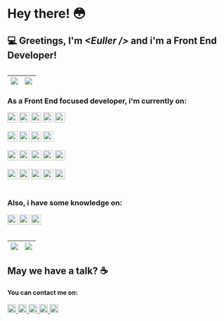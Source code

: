 # Hey there! :flushed:
 
 ## :computer: Greetings, I'm <i>&lt;Euller /&gt;</i> and i'm a Front End Developer!
 
 <section>
 
 <a href="https://epeixoto.me">
 <img align="center" src="" />
 </a>
 
 | <a href="https://epeixoto.me"><img align="center" src="https://github-readme-stats.vercel.app/api/wakatime?username=MoranggNormal&theme=synthwave" /></a> | <a href="https://epeixoto.me"><img align="center" src="https://github-readme-streak-stats.herokuapp.com/?user=MoranggNormal&theme=synthwave" /></a> |
| ------------- | ------------- |
 
 
 </section>
 
 ### As a Front End focused developer, i'm currently on:
 
  <div>
  <img height= "23"src= "https://img.shields.io/badge/HTML5-E34F26?style=for-the-badge&logo=html5&logoColor=white"/>
  <img height= "23"src= "https://img.shields.io/badge/CSS3-1572B6?style=for-the-badge&logo=css3&logoColor=white"/>
  <img height= "23"src= "https://img.shields.io/badge/JavaScript-323330?style=for-the-badge&logo=javascript&logoColor=F7DF1E"/>
  <img height= "23"src= "https://img.shields.io/badge/TypeScript-007ACC?style=for-the-badge&logo=typescript&logoColor=white"/>
  <img height= "23"src= "https://img.shields.io/badge/json-5E5C5C?style=for-the-badge&logo=json&logoColor=white"/>
 </div>
 
 <br>
 
  <div>
  <img height= "23"src= "https://img.shields.io/badge/Sass-CC6699?style=for-the-badge&logo=sass&logoColor=white"/>
  <img height= "23"src= "https://img.shields.io/badge/styled--components-DB7093?style=for-the-badge&logo=styled-components&logoColor=white"/>
  <img height= "23"src= "https://img.shields.io/badge/Material--UI-0081CB?style=for-the-badge&logo=material-ui&logoColor=white"/>
  <img height= "23"src= "https://img.shields.io/badge/Bootstrap-563D7C?style=for-the-badge&logo=bootstrap&logoColor=white"/>
 </div>
 
 <br>
 
  <div>
  <img height= "23"src= "https://img.shields.io/badge/Vue.js-35495E?style=for-the-badge&logo=vuedotjs&logoColor=4FC08D"/>
  <img height= "23"src= "https://img.shields.io/badge/React-20232A?style=for-the-badge&logo=react&logoColor=61DAFB"/>
  <img height= "23"src= "https://img.shields.io/badge/next.js-000000?style=for-the-badge&logo=nextdotjs&logoColor=white"/>
  <img height= "23"src= "https://img.shields.io/badge/Electron-2B2E3A?style=for-the-badge&logo=electron&logoColor=9FEAF9"/>
  <img height= "23"src= "https://img.shields.io/badge/firebase-ffca28?style=for-the-badge&logo=firebase&logoColor=black"/>
 </div>
 
 <br>
 
 <div>
  <img height= "23"src= "https://img.shields.io/badge/GIT-E44C30?style=for-the-badge&logo=git&logoColor=white"/>
  <img height= "23"src= "https://img.shields.io/badge/npm-CB3837?style=for-the-badge&logo=npm&logoColor=white"/>
  <img height= "23"src= "https://img.shields.io/badge/Yarn-2C8EBB?style=for-the-badge&logo=yarn&logoColor=white"/>
  <img height= "23"src= "https://img.shields.io/badge/Insomnia-5849be?style=for-the-badge&logo=Insomnia&logoColor=white"/>
  <img height= "23"src= "https://img.shields.io/badge/Postman-FF6C37?style=for-the-badge&logo=Postman&logoColor=white"/>
 </div>
 
 <br>
  

 ### Also, i have some knowledge on:
 
 <div>
  <img height= "23"src= "https://img.shields.io/badge/Python-3776AB?style=for-the-badge&logo=python&logoColor=white"/>
  <img height= "23"src= "https://img.shields.io/badge/MySQL-005C84?style=for-the-badge&logo=mysql&logoColor=white"/>
  <img height= "23"src= "https://img.shields.io/badge/Linux-FCC624?style=for-the-badge&logo=linux&logoColor=black"/>
</div>
 
 <br>
 
 | <a href="https://epeixoto.me"><img align="center" src="https://github-readme-stats.vercel.app/api?username=MoranggNormal&show_icons=true&theme=synthwave&include_all_commits=true&count_private=true" /></a> | <a href="https://epeixoto.me"><img align="center" src="https://github-readme-stats.vercel.app/api/top-langs/?username=MoranggNormal&layout=compact&theme=synthwave&langs_count=10" /></a> |
| ------------- | ------------- |
 

## May we have a talk? :coffee:

<section>
 <h4>You can contact me on:</h1>
 
 <a href="https://www.linkedin.com/in/euller-peixoto/">
    <img height= "20"src= "https://img.shields.io/badge/LinkedIn-0077B5?style=for-the-badge&logo=linkedin&logoColor=white"/>
 </a>
 
  <a href="mailto:peixotoeuller500@gmail.com">
 <img height="20" src="https://img.shields.io/badge/Gmail-D14836?style=for-the-badge&logo=gmail&logoColor=white"/>
  </a>
 
  <a href="https://t.me/EullerPeixoto">
    <img height= "20"src= "https://img.shields.io/badge/Telegram-2CA5E0?style=for-the-badge&logo=telegram&logoColor=white"/>
 </a>
 
  <a href="https://api.whatsapp.com/send/?phone=5581987430455&text&app_absent=0">
    <img height= "20"src= "https://img.shields.io/badge/WhatsApp-25D366?style=for-the-badge&logo=whatsapp&logoColor=white"/>
 </a>
  <a href="https://www.facebook.com/euller.peixoto.18">
    <img height= "20"src= "https://img.shields.io/badge/Facebook-1877F2?style=for-the-badge&logo=facebook&logoColor=white"/>
 </a>
 
</section>
 
